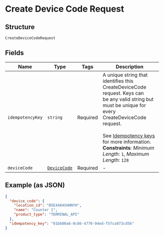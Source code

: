 
# Create Device Code Request

## Structure

`CreateDeviceCodeRequest`

## Fields

| Name | Type | Tags | Description |
|  --- | --- | --- | --- |
| `idempotencyKey` | `string` | Required | A unique string that identifies this CreateDeviceCode request. Keys can<br>be any valid string but must be unique for every CreateDeviceCode request.<br><br>See [Idempotency keys](https://developer.squareup.com/docs/basics/api101/idempotency) for more information.<br>**Constraints**: *Minimum Length*: `1`, *Maximum Length*: `128` |
| `deviceCode` | [`DeviceCode`](../../doc/models/device-code.md) | Required | - |

## Example (as JSON)

```json
{
  "device_code": {
    "location_id": "B5E4484SHHNYH",
    "name": "Counter 1",
    "product_type": "TERMINAL_API"
  },
  "idempotency_key": "01bb00a6-0c86-4770-94ed-f5fca973cd56"
}
```

